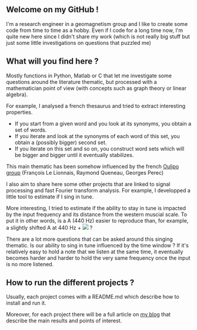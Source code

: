 
## Welcome on my GitHub !

I'm a research engineer in a geomagnetism group and I like to create some code from time to time as a hobby.
Even if I code for a long time now, I'm quite new here since I didn't share my work (which is not really big stuff but just some little investigations on questions that puzzled me)


## What will you find here ?

Mostly functions in Python, Matlab or C that let me investigate some questions around the literature thematic, but processed with a mathematician point of view (with concepts such as graph theory or linear algebra).

For example, I analysed a french thesaurus and tried to extract interesting properties.
- If you start from a given word and you look at its synonyms, you obtain a set of words.
- If you iterate and look at the synonyms of each word of this set, you obtain a (possibly bigger) second set.
- If you iterate on this set and so on, you construct word sets which will be bigger and bigger until it eventually stabilizes.

This main thematic has been somehow influenced by the french [Oulipo group](https://www.oulipo.net/) (François Le Lionnais, Raymond Queneau, Georges Perec)

I also aim to share here some other projects that are linked to signal processing and fast Fourier transform analysis.
For example, I developped a little tool to estimate if I sing in tune.

More interesting, I tried to estimate if the ability to stay in tune is impacted by the input frequency and its distance from the western muscial scale.
To put it in other words, is a A (440 Hz) easier to reproduce than, for example, a slightly shifted A at 440 Hz + <img src="https://render.githubusercontent.com/render/math?math=\varepsilon"> ?

There are a lot more questions that can be asked around this singing thematic. Is our ability to sing in tune influenced by the time window ?
If it's relatively easy to hold a note that we listen at the same time, it eventually becomes harder and harder to hold the very same frequency once the input is no more listened.


## How to run the different projects ?

Usually, each project comes with a README.md which describe how to install and run it.

Moreover, for each project there will be a full article on [my blog](http://blog.les-vigneron.fr) that describe the main results and points of interest.

<!---
DonutMan06/DonutMan06 is a ✨ special ✨ repository because its `README.md` (this file) appears on your GitHub profile.
You can click the Preview link to take a look at your changes.
--->

